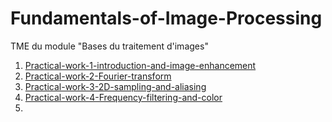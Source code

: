 # Fundamentals-of-Image-Processing
TME du module "Bases du traitement d'images"

1. [Practical-work-1-introduction-and-image-enhancement](https://github.com/AKNOUCHEanis/Fundamentals-of-Image-Processing/edit/main/Practical-work-1-introduction-and-image-enhancement/TME1.ipynb)
2. [Practical-work-2-Fourier-transform](https://github.com/AKNOUCHEanis/Fundamentals-of-Image-Processing/blob/main/Practical-work-2-Fourier-transform/TME2.ipynb)
3. [Practical-work-3-2D-sampling-and-aliasing](https://github.com/AKNOUCHEanis/Fundamentals-of-Image-Processing/blob/main/Practical-work-3-2D-sampling-and-aliasing/TME3.ipynb)
4. [Practical-work-4-Frequency-filtering-and-color](https://github.com/AKNOUCHEanis/Fundamentals-of-Image-Processing/blob/main/Practical-work-4-Frequency-filtering-and-color/TME4.ipynb)
5. 

